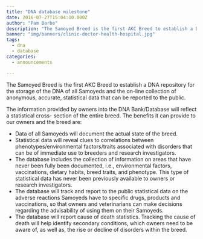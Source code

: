 ```yaml
---
title: "DNA database milestone"
date: 2016-07-27T15:04:10.000Z
author: "Pam Barbe"
description: "The Samoyed Breed is the first AKC Breed to establish a DNA repository for the storage of the DNA of all Samoyeds"
banner: "img/banners/clinic-doctor-health-hospital.jpg"
tags:
  - dna
  - database
categories:
  - announcements

---
```


The Samoyed Breed is the first AKC Breed to establish a DNA repository for the storage of the DNA of all Samoyeds and the on-line collection of anonymous, accurate, statistical data that can be reported to the public.

The information provided by owners into the DNA Bank/Database will reflect a statistical cross- section of the entire breed. The benefits it can provide to our owners and the breed are:

- Data of all Samoyeds will document the actual state of the breed.
- Statistical data will reveal clues to correlations between phenotypes/environmental factors/traits associated with disorders that can be of immediate use to breeders and research investigators.
- The database includes the collection of  information on areas that have never been fully been documented, i.e., environmental factors, vaccinations, dietary habits, breed traits, and phenotype. This type of statistical data has never been previously available to owners or research investigators.
- The database will track and report to the public statistical data on the adverse reactions Samoyeds have to specific drugs, products and vaccinations, so that owners and veterinarians can make decisions regarding the advisability of using them on their Samoyeds.
- The database will report cause of death statistics. Tracking the cause of death will help identify secondary conditions, which owners need to be aware of, as well as, the rise or decline of disorders within the breed.
